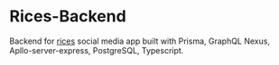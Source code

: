 # Rices-Backend

Backend for [rices](https://github.com/jugalkpatel/Social-Media/tree/development) social media app built with Prisma, GraphQL Nexus, Apllo-server-express, PostgreSQL, Typescript.



